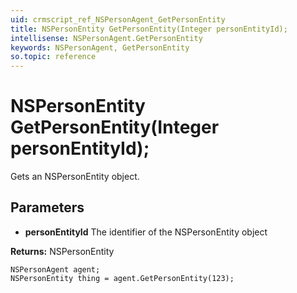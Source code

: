 ```yaml
---
uid: crmscript_ref_NSPersonAgent_GetPersonEntity
title: NSPersonEntity GetPersonEntity(Integer personEntityId);
intellisense: NSPersonAgent.GetPersonEntity
keywords: NSPersonAgent, GetPersonEntity
so.topic: reference
---
```


# NSPersonEntity GetPersonEntity(Integer personEntityId);

Gets an NSPersonEntity object.

## Parameters

* **personEntityId** The identifier of the NSPersonEntity object

**Returns:** NSPersonEntity

```crmscript
NSPersonAgent agent;
NSPersonEntity thing = agent.GetPersonEntity(123);
```

